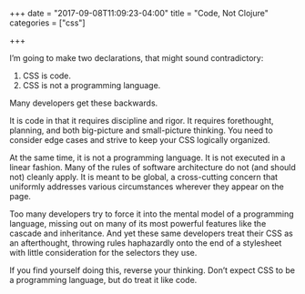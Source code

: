 +++
date = "2017-09-08T11:09:23-04:00"
title = "Code, Not Clojure"
categories = ["css"]

+++

I’m going to make two declarations, that might sound contradictory:

1. CSS is code.
2. CSS is not a programming language.

Many developers get these backwards.

It is code in that it requires discipline and rigor. It requires forethought, planning, and both big-picture and small-picture thinking. You need to consider edge cases and strive to keep your CSS logically organized.

At the same time, it is not a programming language. It is not executed in a linear fashion. Many of the rules of software architecture do not (and should not) cleanly apply. It is meant to be global, a cross-cutting concern that uniformly addresses various circumstances wherever they appear on the page.

Too many developers try to force it into the mental model of a programming language, missing out on many of its most powerful features like the cascade and inheritance. And yet these same developers treat their CSS as an afterthought, throwing rules haphazardly onto the end of a stylesheet with little consideration for the selectors they use.

If you find yourself doing this, reverse your thinking. Don’t expect CSS to be a programming language, but do treat it like code.
